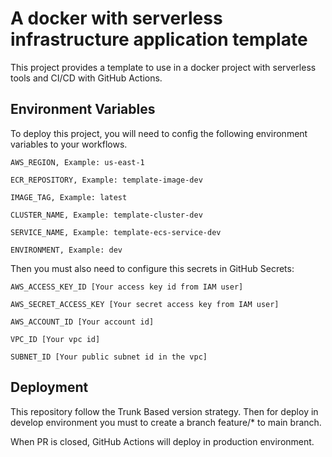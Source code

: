 # A docker with serverless infrastructure application template

This project provides a template to use in a docker project with serverless tools and CI/CD with GitHub Actions.

## Environment Variables

To deploy this project, you will need to config the following environment variables to your workflows.

`AWS_REGION, Example: us-east-1`

`ECR_REPOSITORY, Example: template-image-dev`

`IMAGE_TAG, Example: latest`

`CLUSTER_NAME, Example: template-cluster-dev`

`SERVICE_NAME, Example: template-ecs-service-dev`

`ENVIRONMENT, Example: dev`

Then you must also need to configure this secrets in GitHub Secrets:

`AWS_ACCESS_KEY_ID [Your access key id from IAM user]`

`AWS_SECRET_ACCESS_KEY [Your secret access key from IAM user]`

`AWS_ACCOUNT_ID [Your account id]`

`VPC_ID [Your vpc id]`

`SUBNET_ID [Your public subnet id in the vpc]`

## Deployment
This repository follow the Trunk Based version strategy. Then for deploy in develop environment you must to create a branch feature/* to main branch.

When PR is closed, GitHub Actions will deploy in production environment.
